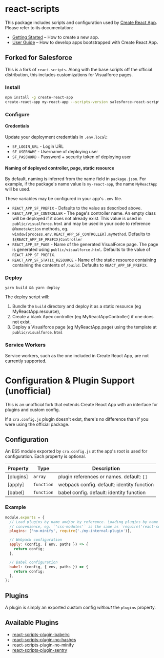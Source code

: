 # react-scripts

This package includes scripts and configuration used by [Create React App](https://github.com/facebook/create-react-app).<br>
Please refer to its documentation:

- [Getting Started](https://github.com/facebook/create-react-app/blob/master/README.md#getting-started) – How to create a new app.
- [User Guide](https://github.com/facebook/create-react-app/blob/master/packages/react-scripts/template/README.md) – How to develop apps bootstrapped with Create React App.

## Forked for Salesforce

This is a fork of `react-scripts`. Along with the base scripts off the official
distribution, this includes customizations for Visualforce pages.

### Install

```bash
npm install -g create-react-app
create-react-app my-react-app --scripts-version salesforce-react-scripts
```

### Configure

#### Credentials

Update your deployment credentials in `.env.local`:

- `SF_LOGIN_URL` - Login URL
- `SF_USERNAME` - Username of deploying user
- `SF_PASSWORD` - Password + security token of deploying user

#### Naming of deployed controller, page, static resource

By default, naming is inferred from the name field in `package.json`. For example, if the package's name value is `my-react-app`, the name `MyReactApp` will be used.

These variables may be configured in your app's `.env` file.

- `REACT_APP_SF_PREFIX` - Defaults to the value as described above.
- `REACT_APP_SF_CONTROLLER` - The page's controller name. An empty class will be deployed if it does not already exist. This value is used in `public/visualforce.html` and may be used in your code to reference `@RemoteAction` methods, eg. `window[process.env.REACT_APP_SF_CONTROLLER].myMethod`. Defaults to `${REACT_APP_SF_PREFIX}Controller`
- `REACT_APP_SF_PAGE` - Name of the generated VisualForce page. The page is generated using `public/visualforce.html`. Defaults to the value of `REACT_APP_SF_PREFIX`.
- `REACT_APP_SF_STATIC_RESOURCE` - Name of the static resource containing containing the contents of `/build`. Defaults to `REACT_APP_SF_PREFIX`.

### Deploy

`yarn build && yarn deploy`

The deploy script will:

1. Bundle the `build` directory and deploy it as a static resource (eg MyReactApp.resource),
2. Create a blank Apex controller (eg MyReactAppController) if one does not exist,
3. Deploy a Visualforce page (eg MyReactApp.page) using the template at `public/visualforce.html`

### Service Workers

Service workers, such as the one included in Create React App, are not currently supported.

# Configuration & Plugin Support (unofficial)

This is an unofficial fork that extends Create React App with an interface for plugins and custom config.

If a `cra.config.js` plugin doesn't exist, there's no difference than if you were using the official package.

## Configuration

An ES5 module exported by `cra.config.js` at the app's root is used for configuration. Each property is optional.

| Property  | Type                  | Description                                |
| --------- | --------------------- | ------------------------------------------ |
| [plugins] | <code>array</code>    | plugin references or names. default: `[]`  |
| [apply]   | <code>function</code> | webpack config. default: identity function |
| [babel]   | <code>function</code> | babel config. default: identity function   |

### Example

```js
module.exports = {
  // Load plugins by name and/or by reference. Loading plugins by name is for
  // convenience, eg. `'css-modules'` is the same as `require('react-scripts-plugin-css-modules')`
  plugins: ['no-minify', require('./my-internal-plugin')],

  // Webpack configuration
  apply: (config, { env, paths }) => {
    return config;
  },

  // Babel configuration
  babel: (config, { env, paths }) => {
    return config;
  },
};
```

## Plugins

A plugin is simply an exported custom config _without_ the `plugins` property.

## Available Plugins

- [react-scripts-plugin-babelrc](https://www.npmjs.com/package/react-scripts-plugin-babelrc)
- [react-scripts-plugin-no-hashes](https://www.npmjs.com/package/react-scripts-plugin-no-hashes)
- [react-scripts-plugin-no-minify](https://www.npmjs.com/package/react-scripts-plugin-no-minify)
- [react-scripts-plugin-sentry](https://www.npmjs.com/package/react-scripts-plugin-sentry)
